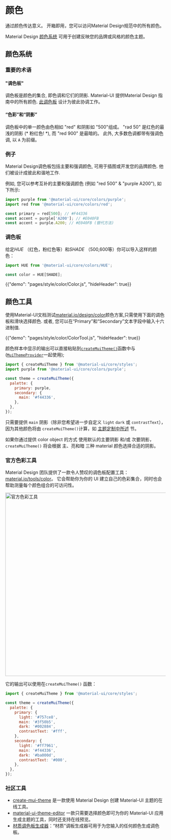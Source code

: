 # 颜色

<p class="description">通过颜色传达意义。 开箱即用，您可以访问Material Design规范中的所有颜色。</p>

Material Design [颜色系统](https://material.io/design/color/) 可用于创建反映您的品牌或风格的颜色主题。

## 颜色系统

### 重要的术语

#### "调色板"

调色板是颜色的集合, 即色调和它们的阴影. Material-UI 提供Material Design 指南中的所有颜色. [此调色板](#color-palette) 设计为彼此协调工作。

#### “色彩”和“阴影”

调色板中的单一颜色由色相如 "red" 和阴影如 "500"组成。 "rad 50" 是红色的最浅的阴影 (* 粉红色! *), 而 "red 900" 是最暗的。 此外, 大多数色调都带有强调色调, 以 `A` 为前缀。

### 例子

Material Design调色板包括主要和强调颜色, 可用于插图或开发您的品牌颜色. 他们被设计成彼此和谐地工作.

例如, 您可以参考互补的主要和强调颜色 (例如 "red 500" & "purple A200"), 如下所示:

```js
import purple from '@material-ui/core/colors/purple';
import red from '@material-ui/core/colors/red';

const primary = red[500]; // #F44336
const accent = purple['A200']; // #E040FB
const accent = purple.A200; // #E040FB (替代方法)
```

### 调色板

给定*HUE* （红色，粉红色等）和*SHADE* （500,600等）你可以导入这样的颜色：

```jsx
import HUE from '@material-ui/core/colors/HUE';

const color = HUE[SHADE];
```

{{"demo": "pages/style/color/Color.js", "hideHeader": true}}

## 颜色工具

使用Material-UI文档测试[material.io/design/color](https://material.io/design/color/)颜色方案,只需使用下面的调色板和滑块选择颜色. 或者, 您可以在“Primary”和“Secondary”文本字段中输入十六进制值.

{{"demo": "pages/style/color/ColorTool.js", "hideHeader": true}}

颜色样本中显示的输出可以直接粘贴到[`createMuiTheme()`](/customization/themes/#createmuitheme-options-theme)函数中与([`MuiThemeProvider`](/customization/themes/#theme-provider)一起使用);

```jsx
import { createMuiTheme } from '@material-ui/core/styles';
import purple from '@material-ui/core/colors/purple';

const theme = createMuiTheme({
  palette: {
    primary: purple,
    secondary: {
      main: '#f44336',
    },
  },
});
```

只需要提供 `main` 阴影（除非您希望进一步自定义 `light` `dark` 或 `contrastText`），因为其他颜色将由 `createMuiTheme()`计算，如 [主题定制中所述](/customization/themes/#palette) 节。

如果你通过提供 color object 的方式 使用默认的主要阴影 和/或 次要阴影，`createMuiTheme()` 将会根据 主、亮和暗 三种 material 颜色选择合适的阴影。

### 官方色彩工具

Material Design 团队提供了一款令人赞叹的调色板配置工具：[material.io/tools/color](https://material.io/tools/color/)。 它会帮助你为你的 UI 建立自己的色彩集合，同时也会帮助测量每个颜色组合的可访问性。

<a href="https://material.io/tools/color/#!/?view.left=0&view.right=0&primary.color=3F51B5&secondary.color=F44336">
  <img src="/static/images/color/colorTool.png" alt="官方色彩工具" style="width: 574px" />
</a>

它的输出可以使用在`createMuiTheme()` 函数：

```jsx
import { createMuiTheme } from '@material-ui/core/styles';

const theme = createMuiTheme({
  palette: {
    primary: {
      light: '#757ce8',
      main: '#3f50b5',
      dark: '#002884',
      contrastText: '#fff',
    },
    secondary: {
      light: '#ff7961',
      main: '#f44336',
      dark: '#ba000d',
      contrastText: '#000',
    },
  },
});
```

### 社区工具

- [create-mui-theme](https://react-theming.github.io/create-mui-theme/) 是一款使用 Material Design 创建 Material-UI 主题的在线工具。
- [material-ui-theme-editor](https://in-your-saas.github.io/material-ui-theme-editor/) 一款只需要选择颜色即可为你的 Material-UI 应用生成主题的工具，同时还支持在线预览。
- [材质调色板生成器](https://material.io/inline-tools/color/)：“材质”调板生成器可用于为您输入的任何颜色生成调色板。